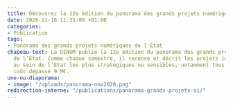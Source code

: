 ```yaml
---
title: Découvrez la 12e édition du panorama des grands projets numériques de l’État
date: 2020-11-16 11:35:00 +01:00
categories:
- Publication
tags:
- Panorama des grands projets numériques de l'État
chapeau-text: La DINUM publie la 12e édition du panorama des grands projets numériques
  de l’État. Comme chaque semestre, il recense et décrit les projets informatiques
  au sein de l’État les plus stratégiques ou sensibles, notamment tous ceux dont le
  coût dépasse 9 M€.
une-ou-diaporama:
- image: "/uploads/panorama-nov2020.png"
redirection-interne: "/publications/panorama-grands-projets-si/"
---
```


